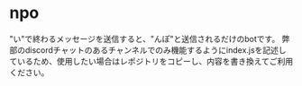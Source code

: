 # npo

"い"で終わるメッセージを送信すると、"んぽ"と送信されるだけのbotです。
弊部のdiscordチャットのあるチャンネルでのみ機能するようにindex.jsを記述しているため、使用したい場合はレポジトリをコピーし、内容を書き換えてご利用ください。